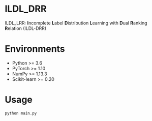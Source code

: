 # ILDL_DRR

ILDL_LRR: **I**ncomplete **L**abel **D**istribution **L**earning with **D**ual **R**anking **R**elation (ILDL-DRR)

# Environments

- Python >= 3.6
- PyTorch >= 1.10
- NumPy >= 1.13.3
- Scikit-learn >= 0.20

# Usage

```
python main.py
```

